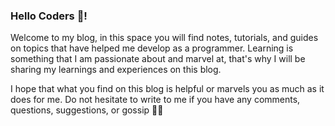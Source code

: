 ### Hello Coders 🐛! 

Welcome to my blog, in this space you will find notes, tutorials, and guides on topics that have helped me develop as a programmer. Learning is something that I am passionate about and marvel at, that's why I will be sharing my learnings and experiences on this blog.

I hope that what you find on this blog is helpful or marvels you as much as it does for me. Do not hesitate to write to me if you have any comments, questions, suggestions, or gossip 🤙🏼